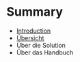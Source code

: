 # Summary

* [Introduction](README.md)
* [Übersicht](ubersicht.md)
* Über die Solution
* Über das Handbuch

